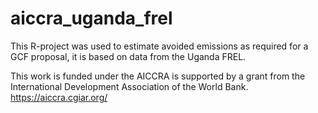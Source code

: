 # aiccra_uganda_frel
This R-project was used to estimate avoided emissions as required for a GCF proposal, it is based on data from the Uganda FREL.

This work is funded under the AICCRA is supported by a grant from the International Development Association of the World Bank. https://aiccra.cgiar.org/
